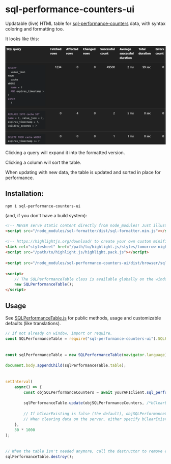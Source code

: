 # sql-performance-counters-ui
Updatable (live) HTML table for [sql-performance-counters](https://github.com/oxygen/sql-performance-counters-nodejs) data, with syntax coloring and formatting too.

It looks like this:

![Preview](res/preview.png?raw=true "Preview")

Clicking a query will expand it into the formatted version.

Clicking a column will sort the table.

When updating with new data, the table is updated and sorted in place for performance.

## Installation:

```shell
npm i sql-performance-counters-ui
```

(and, if you don't have a build system):
```html
<!-- NEVER serve static content directly from node_modules! Just illustrating the file paths here. -->
<script src="/node_modules/sql-formatter/dist/sql-formatter.min.js"></script>

<!-- https://highlightjs.org/download/ to create your own custom minified build -->
<link rel="stylesheet" href="/path/to/highlight.js/styles/tomorrow-night.css">
<script src="/path/to/highlight.js/highlight.pack.js"></script>

<script src="/node_modules/sql-performance-counters-ui/dist/browser/sql-performance-counters-ui.js"></script>

<script>
	// The SQLPerformanceTable class is available globally on the window object.
	new SQLPerformanceTable();
</script>
```


## Usage

See [SQLPerformanceTable.js](./src/SQLPerformanceTable.js) for public methods, usage and customizable defaults (like translations).

```JavaScript
// If not already on window, import or require.
const SQLPerformanceTable = require("sql-performance-counters-ui").SQLPerformanceTable;


const sqlPerformanceTable = new SQLPerformanceTable(navigator.language);

document.body.appendChild(sqlPerformanceTable.table);


setInterval(
	async() => {
		const objSQLPerformanceCounters = await yourAPIClient.sql_performance_counters();

		sqlPerformanceTable.update(objSQLPerformanceCounters, /*bClearExisting*/ true);

		// If bClearExisting is false (the default), objSQLPerformanceCounters is allowed to contain partial data to only update recent changes.
		// When clearing data on the server, either specify bClearExisting as true, or call SQLPerformanceTable.clear() directly.
	}, 
	30 * 1000
);


// When the table isn't needed anymore, call the destructor to remove event listeners, references and remove the HTMLTable element from the DOM.
sqlPerformanceTable.destroy();
```
